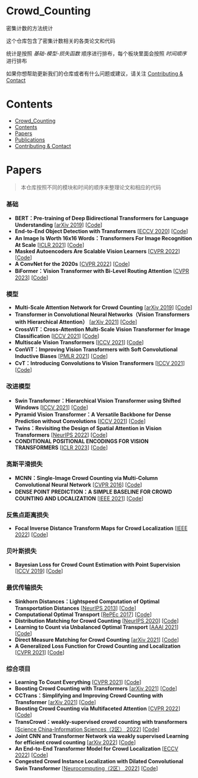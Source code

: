 # Crowd_Counting
密集计数的方法统计

这个仓库包含了密集计数相关的各类论文和代码

统计是按照 *基础-模型-损失函数* 顺序进行排布，每个板块里面会按照 *时间顺序* 进行排布

如果你想帮助更新我们的仓库或者有什么问题或建议，请关注 [Contributing & Contact](#contributing--contact)

# Contents
- [Crowd_Counting](#crowd_counting)
- [Contents](#contents)
- [Papers](#papers)
- [Publications](#publications)
- [Contributing \& Contact](#contributing--contact)

# Papers
> 本仓库按照不同的模块和时间的顺序来整理论文和相应的代码

### 基础
- **BERT：Pre-training of Deep Bidirectional Transformers for Language Understanding** [[arXiv 2019](https://arxiv.org/pdf/1810.04805.pdf)] [[Code]()]
- **End-to-End Object Detection with Transformers** [[ECCV 2020](https://link.springer.com/chapter/10.1007/978-3-030-58452-8_13)] [[Code](https://github.com/facebookresearch/detr)]
- **An Image Is Worth 16x16 Words：Transformers For Image Recognition At Scale** [[ICLR 2021](https://arxiv.org/abs/2010.11929)] [[Code](https://github.com/lucidrains/vit-pytorch)]
- **Masked Autoencoders Are Scalable Vision Learners** [[CVPR 2022](https://arxiv.org/abs/2111.06377)] [[Code]()]
- **A ConvNet for the 2020s** [[CVPR 2022](https://arxiv.org/abs/2201.03545)] [[Code]()]
- **BiFormer：Vision Transformer with Bi-Level Routing Attention** [[CVPR 2023](https://arxiv.org/abs/2303.08810)] [[Code]()]

### 模型
- **Multi-Scale Attention Network for Crowd Counting** [[arXiv 2019](https://arxiv.org/abs/1901.06026)] [[Code]()]
- **Transformer in Convolutional Neural Networks（Vision Transformers with Hierarchical Attention）** [[arXiv 2021](https://homes.esat.kuleuven.be/~konijn/publications/2021/Liu2.pdf)] [[Code](https://github.com/yun-liu/TransCNN)]
- **CrossViT：Cross-Attention Multi-Scale Vision Transformer for Image Classification** [[ICCV 2021](https://arxiv.org/abs/2103.14899)] [[Code](https://github.com/IBM/CrossViT)]
- **Multiscale Vision Transformers** [[ICCV 2021](https://arxiv.org/abs/2104.11227)] [[Code](https://github.com/facebookresearch/SlowFast)]
- **ConViT：Improving Vision Transformers with Soft Convolutional Inductive Biases** [[PMLR 2021](http://proceedings.mlr.press/v139/d-ascoli21a/d-ascoli21a.pdf)] [[Code](https://github.com/facebookresearch/convit)]
- **CvT：Introducing Convolutions to Vision Transformers** [[ICCV 2021](https://arxiv.org/abs/2103.15808)] [[Code](https://github.com/leoxiaobin/CvT)]

### 改进模型
- **Swin Transformer：Hierarchical Vision Transformer using Shifted Windows** [[ICCV 2021](https://arxiv.org/abs/2103.14030)] [[Code](https://github.com/microsoft/Swin-Transformer)]
- **Pyramid Vision Transformer：A Versatile Backbone for Dense Prediction without Convolutions** [[ICCV 2021](https://arxiv.org/abs/2102.12122)] [[Code](https://github.com/whai362/PVT)]
- **Twins：Revisiting the Design of Spatial Attention in Vision Transformers** [[NeurIPS 2022](https://proceedings.neurips.cc/paper_files/paper/2021/file/4e0928de075538c593fbdabb0c5ef2c3-Paper.pdf)] [[Code](https://git.io/Twins)]
- **CONDITIONAL POSITIONAL ENCODINGS FOR VISION TRANSFORMERS** [[ICLR 2023](https://arxiv.org/abs/2102.10882)] [[Code](https://git.io/CPVT)]

### 高斯平滑损失
- **MCNN：Single-Image Crowd Counting via Multi-Column Convolutional Neural Network** [[CVPR 2016](https://openaccess.thecvf.com/content_cvpr_2016/papers/Zhang_Single-Image_Crowd_Counting_CVPR_2016_paper.pdf)] [[Code]()]
- **DENSE POINT PREDICTION：A SIMPLE BASELINE FOR CROWD COUNTING AND LOCALIZATION** [[IEEE 2021](https://ieeexplore.ieee.org/abstract/document/9455954)] [[Code]()]

### 反焦点距离损失
- **Focal Inverse Distance Transform Maps for Crowd Localization** [[IEEE 2022](https://ieeexplore.ieee.org/abstract/document/9875106)] [[Code]()]

### 贝叶斯损失
- **Bayesian Loss for Crowd Count Estimation with Point Supervision** [[ICCV 2019](https://openaccess.thecvf.com/content_ICCV_2019/papers/Ma_Bayesian_Loss_for_Crowd_Count_Estimation_With_Point_Supervision_ICCV_2019_paper.pdf)] [[Code](https://github.com/ZhihengCV/Baysian-Crowd-Counting)]

### 最优传输损失
- **Sinkhorn Distances：Lightspeed Computation of Optimal Transportation Distances** [[NeurIPS 2013](https://proceedings.neurips.cc/paper_files/paper/2013/file/af21d0c97db2e27e13572cbf59eb343d-Paper.pdf)] [[Code]()]
- **Computational Optimal Transport** [[RePEc 2017](https://ideas.repec.org/p/crs/wpaper/2017-86.html)] [[Code]()]
- **Distribution Matching for Crowd Counting** [[NeurIPS 2020](https://proceedings.neurips.cc/paper_files/paper/2020/file/118bd558033a1016fcc82560c65cca5f-Paper.pdf)] [[Code](https://github.com/cvlab-stonybrook/DM-Count)]
- **Learning to Count via Unbalanced Optimal Transport** [[AAAI 2021](https://ojs.aaai.org/index.php/AAAI/article/view/16332)] [[Code]()]
- **Direct Measure Matching for Crowd Counting** [[arXiv 2021](https://arxiv.org/pdf/2107.01558.pdf)] [[Code]()]
- **A Generalized Loss Function for Crowd Counting and Localization** [[CVPR 2021](https://openaccess.thecvf.com/content/CVPR2021/papers/Wan_A_Generalized_Loss_Function_for_Crowd_Counting_and_Localization_CVPR_2021_paper.pdf)] [[Code]()]

### 综合项目
- **Learning To Count Everything** [[CVPR 2021](https://arxiv.org/pdf/2104.08391.pdf)] [[Code](https://github.com/cvlab-stonybrook/LearningToCountEverything)]
- **Boosting Crowd Counting with Transformers** [[arXiv 2021](https://arxiv.org/pdf/2105.10926.pdf)] [[Code]()]
- **CCTrans：Simplifying and Improving Crowd Counting with Transformer** [[arXiv 2021](https://arxiv.org/pdf/2109.14483.pdf)] [[Code]()]
- **Boosting Crowd Counting via Multifaceted Attention** [[CVPR 2022](https://arxiv.org/pdf/2203.02636.pdf)] [[Code](https://github.com/LoraLinH/Boosting-Crowd-Counting-via-Multifaceted-Attention)]
- **TransCrowd：weakly-supervised crowd counting with transformers** [[Science China-Information Sciences（2区） 2022](https://link.springer.com/article/10.1007/s11432-021-3445-y)] [[Code]()]
- **Joint CNN and Transformer Network via weakly supervised Learning for efficient crowd counting** [[arXiv 2022](https://arxiv.org/pdf/2203.06388.pdf)] [[Code]()]
- **An End-to-End Transformer Model for Crowd Localization** [[ECCV 2022](https://arxiv.org/pdf/2202.13065.pdf)] [[Code](https://github.com/dk-liang/CLTR)]
- **Congested Crowd Instance Localization with Dilated Convolutional Swin Transformer** [[Neurocomputing（2区） 2022](https://www.sciencedirect.com/science/article/abs/pii/S0925231222012061)] [[Code]()]
